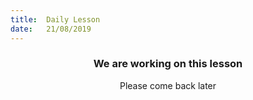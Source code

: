 ```yaml
---
title:  Daily Lesson
date:   21/08/2019
---
```


### <center>We are working on this lesson</center>
<center>Please come back later</center>